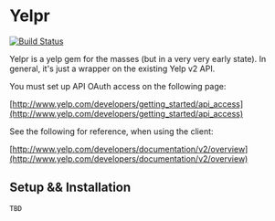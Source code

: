 Yelpr
===========

[![Build Status](https://secure.travis-ci.org/justinbeltran/yelpr.png)](http://travis-ci.org/justinbeltran/yelpr)

Yelpr is a yelp gem for the masses (but in a very very early state). In general, it's just a wrapper on the existing Yelp v2 API.

You must set up API OAuth access on the following page:

[http://www.yelp.com/developers/getting_started/api_access](http://www.yelp.com/developers/getting_started/api_access)

See the following for reference, when using the client:

[http://www.yelp.com/developers/documentation/v2/overview](http://www.yelp.com/developers/documentation/v2/overview)

Setup && Installation
------------
```bash
TBD
```

